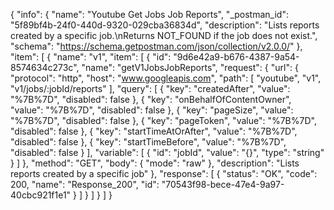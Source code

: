 {
  "info": {
    "name": "Youtube Get Jobs Job Reports",
    "_postman_id": "5f89bf4b-24f0-440d-9320-029cba36834d",
    "description": "Lists reports created by a specific job.\nReturns NOT_FOUND if the job does not exist.",
    "schema": "https://schema.getpostman.com/json/collection/v2.0.0/"
  },
  "item": [
    {
      "name": "v1",
      "item": [
        {
          "id": "9d6e42a9-b676-4387-9a54-8574634c273c",
          "name": "getV1JobsJobReports",
          "request": {
            "url": {
              "protocol": "http",
              "host": "www.googleapis.com",
              "path": [
                "youtube",
                "v1",
                "v1/jobs/:jobId/reports"
              ],
              "query": [
                {
                  "key": "createdAfter",
                  "value": "%7B%7D",
                  "disabled": false
                },
                {
                  "key": "onBehalfOfContentOwner",
                  "value": "%7B%7D",
                  "disabled": false
                },
                {
                  "key": "pageSize",
                  "value": "%7B%7D",
                  "disabled": false
                },
                {
                  "key": "pageToken",
                  "value": "%7B%7D",
                  "disabled": false
                },
                {
                  "key": "startTimeAtOrAfter",
                  "value": "%7B%7D",
                  "disabled": false
                },
                {
                  "key": "startTimeBefore",
                  "value": "%7B%7D",
                  "disabled": false
                }
              ],
              "variable": [
                {
                  "id": "jobId",
                  "value": "{}",
                  "type": "string"
                }
              ]
            },
            "method": "GET",
            "body": {
              "mode": "raw"
            },
            "description": "Lists reports created by a specific job"
          },
          "response": [
            {
              "status": "OK",
              "code": 200,
              "name": "Response_200",
              "id": "70543f98-bece-47e4-9a97-40cbc921f1e1"
            }
          ]
        }
      ]
    }
  ]
}
